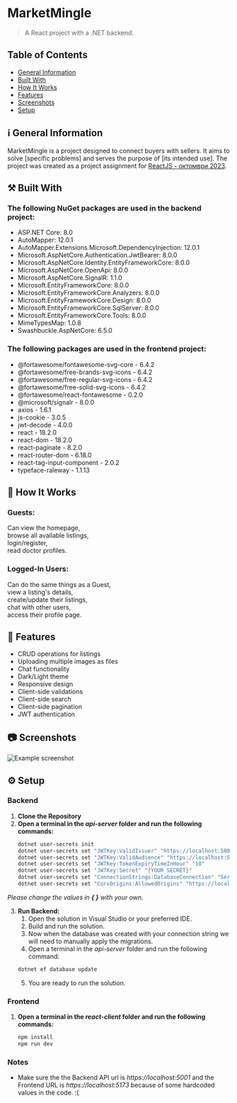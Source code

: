 # MarketMingle

> A React project with a .NET backend.

## Table of Contents
* [General Information](#general-information)
* [Built With](#built-with)
* [How It Works](#how-it-works)
* [Features](#features)
* [Screenshots](#screenshots)
* [Setup](#setup)

## ℹ️ General Information
<a name="general-information"/>

MarketMingle is a project designed to connect buyers with sellers. It aims to solve [specific problems] and serves the purpose of [its intended use].
The project was created as a project assignment for [ReactJS - октомври 2023](https://softuni.bg/trainings/4238/reactjs-october-2023).


## ⚒️ Built With
<a name="built-with"/>

### The following NuGet packages are used in the backend project:

- ASP.NET Core: 8.0
- AutoMapper: 12.0.1
- AutoMapper.Extensions.Microsoft.DependencyInjection: 12.0.1
- Microsoft.AspNetCore.Authentication.JwtBearer: 8.0.0
- Microsoft.AspNetCore.Identity.EntityFrameworkCore: 8.0.0
- Microsoft.AspNetCore.OpenApi: 8.0.0
- Microsoft.AspNetCore.SignalR: 1.1.0
- Microsoft.EntityFrameworkCore: 8.0.0
- Microsoft.EntityFrameworkCore.Analyzers: 8.0.0
- Microsoft.EntityFrameworkCore.Design: 8.0.0
- Microsoft.EntityFrameworkCore.SqlServer: 8.0.0
- Microsoft.EntityFrameworkCore.Tools: 8.0.0
- MimeTypesMap: 1.0.8
- Swashbuckle.AspNetCore: 6.5.0

### The following packages are used in the frontend project: 
- @fortawesome/fontawesome-svg-core - 6.4.2
- @fortawesome/free-brands-svg-icons - 6.4.2
- @fortawesome/free-regular-svg-icons - 6.4.2
- @fortawesome/free-solid-svg-icons - 6.4.2
- @fortawesome/react-fontawesome - 0.2.0
- @microsoft/signalr - 8.0.0
- axios - 1.6.1
- js-cookie - 3.0.5
- jwt-decode - 4.0.0
- react - 18.2.0
- react-dom - 18.2.0
- react-paginate - 8.2.0
- react-router-dom - 6.18.0
- react-tag-input-component - 2.0.2
- typeface-raleway - 1.1.13


## 💁 How It Works
<a name="how-it-works"/>

### Guests:
Can view the homepage,\
browse all available listings,\
login/register,\
read doctor profiles.


### Logged-In Users:
Can do the same things as a Guest,\
view a listing's details,\
create/update their listings,\
chat with other users,\
access their profile page.


## 🔨 Features
<a name="features"/>

- CRUD operations for listings
- Uploading multiple images as files
- Chat functionality
- Dark/Light theme
- Responsive design
- Client-side validations
- Client-side search
- Client-side pagination
- JWT authentication

  
## 📷 Screenshots
<a name="screenshots"/>

![Example screenshot](./img/screenshot.png)


## ⚙️ Setup
<a name="setup"/>

### Backend
1. **Clone the Repository**
2. **Open a terminal in the *api-server* folder and run the following commands:**
   ``` bash
   dotnet user-secrets init
   dotnet user-secrets set "JWTKey:ValidIssuer" "https://localhost:5001"
   dotnet user-secrets set "JWTKey:ValidAudience" "https://localhost:5001"
   dotnet user-secrets set "JWTKey:TokenExpiryTimeInHour" "10"
   dotnet user-secrets set "JWTKey:Secret" "{YOUR SECRET}"
   dotnet user-secrets set "ConnectionStrings:DatabaseConnection" "Server={YOUR SERVER NAME};Database=MarketMingle;Trusted_Connection=True;MultipleActiveResultSets=True;TrustServerCertificate=True;"
   dotnet user-secrets set "CorsOrigins:AllowedOrigins" "https://localhost:5173"
   ```
  *Please change the values in **{ }** with your own.*
  
3. **Run Backend:**
   1. Open the solution in Visual Studio or your preferred IDE.
   2. Build and run the solution.
   3. Now when the database was created with your connection string we will need to manually apply the migrations.
   4. Open a terminal in the *api-server* folder and run the following command:
    ``` bash
    dotnet ef database update
    ```
   5. You are ready to run the solution.

  
### Frontend     
1. **Open a terminal in the *react-client* folder and run the following commands:**
   ```bash
   npm install
   npm run dev
   ```
### Notes
- Make sure the the Backend API url is *https://localhost:5001* and the Frontend URL is *https://localhost:5173* because of some hardcoded values in the code. :(
